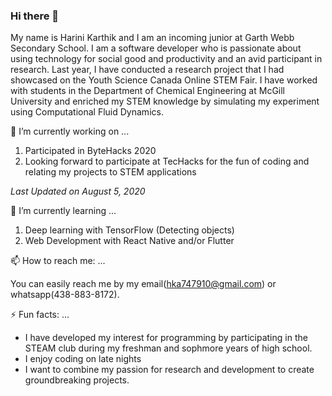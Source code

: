 ### Hi there 👋

My name is Harini Karthik and I am an incoming junior at Garth Webb Secondary School. I am a software developer who is passionate about using technology for social good and productivity and an avid participant in research. Last year, I have conducted a research project that I had showcased on the Youth Science Canada Online STEM Fair. I have worked with students in the Department of Chemical Engineering at McGill University and enriched my STEM knowledge by simulating my experiment using Computational Fluid Dynamics. 

🔭 I’m currently working on ...
1. Participated in ByteHacks 2020
2. Looking forward to participate at TecHacks for the fun of coding and relating my projects to STEM applications

_Last Updated on August 5, 2020_

🌱 I’m currently learning ...
1. Deep learning with TensorFlow (Detecting objects)
2. Web Development with React Native and/or Flutter

📫 How to reach me: ...

You can easily reach me by my email(hka747910@gmail.com) or whatsapp(438-883-8172).

⚡ Fun facts: ...
* I have developed my interest for programming by participating in the STEAM club during my freshman and sophmore years of high school.
* I enjoy coding on late nights
* I want to combine my passion for research and development to create groundbreaking projects. 

